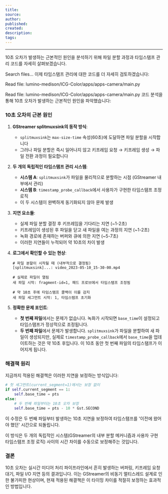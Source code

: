 ```yaml
---
title: 
source: 
author: 
published: 
created: 
description: 
tags:
---
```

---

10초 오차가 발생하는 근본적인 원인을 분석하기 위해 파일 분할 과정과 타임스탬프 관리 코드를 자세히 살펴보겠습니다.

Search files...
이제 타임스탬프 관리에 대한 코드를 더 자세히 검토하겠습니다:

Read file: lumino-medison/ICG-Color/apps/apps-camera/main.py

Read file: lumino-medison/ICG-Color/apps/apps-camera/main.py
코드 분석을 통해 10초 오차가 발생하는 근본적인 원인을 파악했습니다:

### 10초 오차의 근본 원인

1. **GStreamer splitmuxsink의 동작 방식**:
   - `splitmuxsink`는 `max-size-time` 속성(60초)에 도달하면 파일 분할을 시작합니다
   - 그러나 파일 분할은 즉시 일어나지 않고 키프레임 요청 → 키프레임 생성 → 파일 전환 과정이 필요합니다

2. **두 개의 독립적인 타임스탬프 관리 시스템**:
   - **시스템 A**: `splitmuxsink`가 파일을 물리적으로 분할하는 시점 (GStreamer 내부에서 관리)
   - **시스템 B**: `timestamp_probe_callback`에서 사용자가 구현한 타임스탬프 조정 로직
   - 이 두 시스템이 완벽하게 동기화되지 않아 문제 발생

3. **지연 요소들**:
   - 실제 파일 분할 결정 후 키프레임을 기다리는 지연 (~1-2초)
   - 키프레임이 생성된 후 파일을 닫고 새 파일을 여는 과정의 지연 (~1-2초)
   - 녹화 경로에 존재하는 버퍼와 큐에 의한 지연 (~5-7초)
   - 이러한 지연들이 누적되어 약 10초의 차이 발생

4. **로그에서 확인할 수 있는 현상**:
   ```
   # 파일 분할이 시작될 때 (내부적으로 결정됨)
   [splitmuxsink]...: video_2023-05-10_15-30-00.mp4
   
   # 실제로 파일이 열림
   새 파일 시작: fragment-id=1, 패드 프로브에서 타임스탬프 조정됨
   
   # 약 10초 후에 타임스탬프 콜백이 이를 감지
   새 파일 세그먼트 시작: 1, 타임스탬프 초기화
   ```

5. **정확한 문제 포인트**:
   - **첫 번째 파일**에서는 문제가 없습니다. 녹화가 시작되면 `base_time`이 설정되고 타임스탬프가 정상적으로 조정됩니다.
   - **두 번째 파일**에서 문제가 발생합니다. `splitmuxsink`가 파일을 분할하여 새 파일이 생성되지만, 실제로 `timestamp_probe_callback`에서 `base_time`을 업데이트하는 것은 약 10초 후입니다. 이 10초 동안 첫 번째 파일의 타임스탬프가 이어지게 됩니다.

### 해결책 원리

지금까지 적용된 해결책은 이러한 지연을 보정하는 방식입니다:

```python
# 첫 세그먼트(current_segment=1)에서는 보정 없이
if self.current_segment == 1:
    self.base_time = pts
else:
    # 두 번째 파일부터는 10초 오차 보정
    self.base_time = pts - 10 * Gst.SECOND
```

이 수정은 두 번째 파일부터 발생하는 10초 지연을 보정하여 타임스탬프를 '이전에 왔어야 했던' 시간으로 되돌립니다. 

이 방식은 두 개의 독립적인 시스템(GStreamer의 내부 분할 메커니즘과 사용자 구현 타임스탬프 조정 로직) 사이의 시간 차이를 수동으로 보정해주는 것입니다.

### 결론

10초 오차는 실시간 미디어 처리 파이프라인에서 흔히 발생하는 버퍼링, 키프레임 요청 대기, 파일 I/O 지연 등의 결과입니다. 이는 GStreamer의 비동기 멀티스레드 설계로 인한 불가피한 현상이며, 현재 적용된 해결책은 이 타이밍 차이를 적절히 보정하는 효과적인 방법입니다.